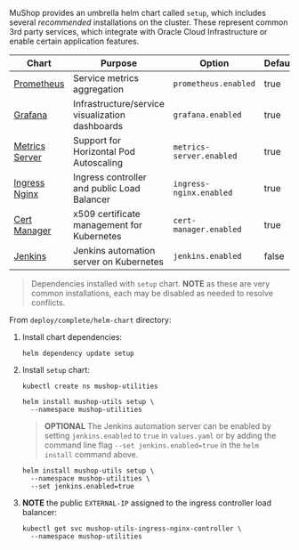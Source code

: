 MuShop provides an umbrella helm chart called `setup`, which includes several
_recommended_ installations on the cluster. These represent common 3rd party
services, which integrate with Oracle Cloud Infrastructure or enable certain
application features.

| Chart | Purpose | Option | Default
|---|---|---|---|
| [Prometheus](https://github.com/helm/charts/blob/master/stable/prometheus/README.md) | Service metrics aggregation | `prometheus.enabled` | true |
| [Grafana](https://github.com/helm/charts/blob/master/stable/grafana/README.md) | Infrastructure/service visualization dashboards | `grafana.enabled` | true |
| [Metrics Server](https://github.com/helm/charts/blob/master/stable/metrics-server/README.md) | Support for Horizontal Pod Autoscaling | `metrics-server.enabled` | true |
| [Ingress Nginx](https://kubernetes.github.io/ingress-nginx/) | Ingress controller and public Load Balancer | `ingress-nginx.enabled` | true |
| [Cert Manager](https://github.com/jetstack/cert-manager/blob/master/README.md) | x509 certificate management for Kubernetes | `cert-manager.enabled` | true |
| [Jenkins](https://github.com/helm/charts/blob/master/stable/jenkins/README.md) | Jenkins automation server on Kubernetes | `jenkins.enabled` | false |

> Dependencies installed with `setup` chart. **NOTE** as these are very common installations, each may be disabled as needed to resolve conflicts.

From `deploy/complete/helm-chart` directory:

1. Install chart dependencies:

    ```shell
    helm dependency update setup
    ```

1. Install `setup` chart:

    ```shell
    kubectl create ns mushop-utilities
    ```

    ```shell
    helm install mushop-utils setup \
      --namespace mushop-utilities
    ```

   > **OPTIONAL** The Jenkins automation server can be enabled by setting `jenkins.enabled` to `true` in `values.yaml` or by adding the command line flag `--set jenkins.enabled=true` in the `helm install` command above.

    ```shell
    helm install mushop-utils setup \
      --namespace mushop-utilities \
      --set jenkins.enabled=true
    ```

1. **NOTE** the public `EXTERNAL-IP` assigned to the ingress controller load balancer:

    ```shell
    kubectl get svc mushop-utils-ingress-nginx-controller \
      --namespace mushop-utilities
    ```
